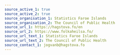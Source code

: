 ```yaml
---
source_active_1: true
source_active_2: true
source_organisation_1: Statistics Faroe Islands
source_organisation_2: The Council of Public Health
source_url_1: https://hagstova.fo/en
source_url_2: https://www.folkaheilsa.fo/
source_url_text_1: Statistics Faroe Islands
source_url_text_2: The Council of Public Health
source_contact_1: jogvanb@hagstova.fo
---
```

